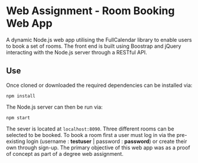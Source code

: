 # Web Assignment - Room Booking Web App

A dynamic Node.js web app utilising the FullCalendar library to enable users to book a set of rooms. The front end is built using Boostrap and jQuery interacting with the Node.js server through a RESTful API.

## Use

Once cloned or downloaded the required dependencies can be installed via:

    npm install

The Node.js server can then be run via:

    npm start

The sever is located at `localhost:8090`. Three different rooms can be selected to be booked. To book a room first a user must log in via the pre-existing login (username : **testuser** | password : **password**) or create their own through sign-up. The primary objective of this web app was as a proof of concept as part of a degree web assignment.




